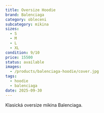 ```yaml
---
title: Oversize Hoodie
brand: Balenciaga
category: obleceni
subcategory: mikina
sizes:
  - S
  - M
  - L
  - XL
condition: 9/10
price: 15500
status: available
images:
  - /products/balenciaga-hoodie/cover.jpg
tags:
  - hoodie
  - balenciaga
date: 2025-09-30
---
```

Klasická oversize mikina Balenciaga.
